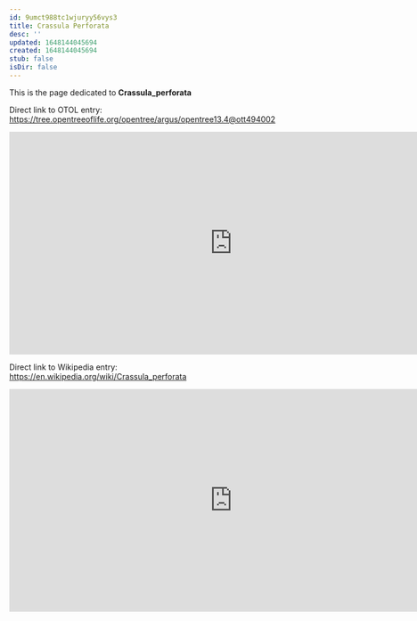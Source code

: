```yaml
---
id: 9umct988tc1wjuryy56vys3
title: Crassula Perforata
desc: ''
updated: 1648144045694
created: 1648144045694
stub: false
isDir: false
---
```

This is the page dedicated to **Crassula_perforata**


Direct link to OTOL entry: https://tree.opentreeoflife.org/opentree/argus/opentree13.4@ott494002



<html>
    <body>
    <iframe src="https://tree.opentreeoflife.org/opentree/argus/opentree13.4@ott494002"
    width="800" height="400" frameborder="0" allowfullscreen> </iframe>
    </body>
</html>
    


Direct link to Wikipedia entry: https://en.wikipedia.org/wiki/Crassula_perforata



<html>
    <body>
    <iframe src="https://en.wikipedia.org/wiki/Crassula_perforata"
    width="800" height="400" frameborder="0" allowfullscreen> </iframe>
    </body>
</html>
    
